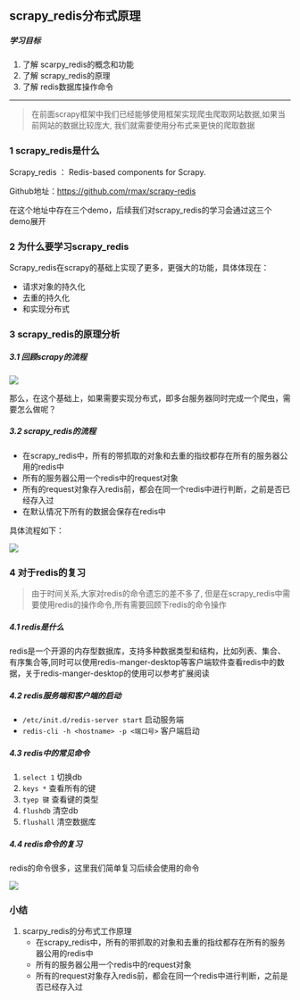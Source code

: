 ## scrapy_redis分布式原理

##### 学习目标

1. 了解 scarpy_redis的概念和功能
2. 了解 scrapy_redis的原理
3. 了解 redis数据库操作命令

------

> 在前面scrapy框架中我们已经能够使用框架实现爬虫爬取网站数据,如果当前网站的数据比较庞大, 我们就需要使用分布式来更快的爬取数据

### 1 scrapy_redis是什么

Scrapy_redis ： Redis-based components for Scrapy.

Github地址：https://github.com/rmax/scrapy-redis

在这个地址中存在三个demo，后续我们对scrapy_redis的学习会通过这三个demo展开

### 2 为什么要学习scrapy_redis

Scrapy_redis在scrapy的基础上实现了更多，更强大的功能，具体体现在：

- 请求对象的持久化
- 去重的持久化
- 和实现分布式

### 3 scrapy_redis的原理分析

##### 3.1 回顾scrapy的流程

<img src="../img/scrapy的流程.png"></img>

那么，在这个基础上，如果需要实现分布式，即多台服务器同时完成一个爬虫，需要怎么做呢？

##### 3.2 scrapy_redis的流程

- 在scrapy_redis中，所有的带抓取的对象和去重的指纹都存在所有的服务器公用的redis中
- 所有的服务器公用一个redis中的request对象
- 所有的request对象存入redis前，都会在同一个redis中进行判断，之前是否已经存入过
- 在默认情况下所有的数据会保存在redis中

具体流程如下：

<img src="../img/scrapy_redis的流程.png"></img>

### 4 对于redis的复习

> 由于时间关系,大家对redis的命令遗忘的差不多了, 但是在scrapy_redis中需要使用redis的操作命令,所有需要回顾下redis的命令操作

##### 4.1 redis是什么

redis是一个开源的内存型数据库，支持多种数据类型和结构，比如列表、集合、有序集合等,同时可以使用redis-manger-desktop等客户端软件查看redis中的数据，关于redis-manger-desktop的使用可以参考扩展阅读

##### 4.2 redis服务端和客户端的启动

- `/etc/init.d/redis-server start` 启动服务端
- `redis-cli -h <hostname> -p <端口号>` 客户端启动

##### 4.3 redis中的常见命令

1. `select 1` 切换db
2. `keys *` 查看所有的键
3. `tyep 键` 查看键的类型
4. `flushdb` 清空db
5. `flushall` 清空数据库

##### 4.4 redis命令的复习

redis的命令很多，这里我们简单复习后续会使用的命令

<img src="../img/redis命令的复习.png"></img>

### 小结

1. scarpy_redis的分布式工作原理
   - 在scrapy_redis中，所有的带抓取的对象和去重的指纹都存在所有的服务器公用的redis中
   - 所有的服务器公用一个redis中的request对象
   - 所有的request对象存入redis前，都会在同一个redis中进行判断，之前是否已经存入过